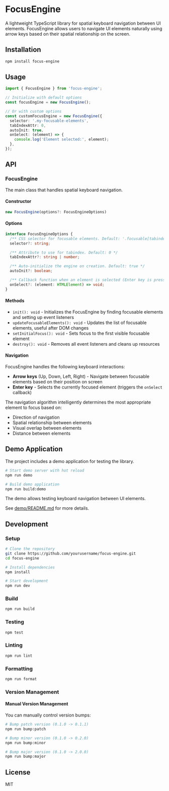 # FocusEngine

A lightweight TypeScript library for spatial keyboard navigation between UI elements. FocusEngine allows users to navigate UI elements naturally using arrow keys based on their spatial relationship on the screen.

## Installation

```bash
npm install focus-engine
```

## Usage

```typescript
import { FocusEngine } from 'focus-engine';

// Initialize with default options
const focusEngine = new FocusEngine();

// Or with custom options
const customFocusEngine = new FocusEngine({
  selector: '.my-focusable-elements',
  tabIndexAttr: 0,
  autoInit: true,
  onSelect: (element) => {
    console.log('Element selected:', element);
  },
});
```

## API

### FocusEngine

The main class that handles spatial keyboard navigation.

#### Constructor

```typescript
new FocusEngine(options?: FocusEngineOptions)
```

#### Options

```typescript
interface FocusEngineOptions {
  /** CSS selector for focusable elements. Default: '.focusable[tabindex="0"]' */
  selector?: string;

  /** Attribute to use for tabindex. Default: 0 */
  tabIndexAttr?: string | number;

  /** Auto-initialize the engine on creation. Default: true */
  autoInit?: boolean;

  /** Callback function when an element is selected (Enter key is pressed) */
  onSelect?: (element: HTMLElement) => void;
}
```

#### Methods

- `init(): void` - Initializes the FocusEngine by finding focusable elements and setting up event listeners
- `updateFocusableElements(): void` - Updates the list of focusable elements, useful after DOM changes
- `setInitialFocus(): void` - Sets focus to the first visible focusable element
- `destroy(): void` - Removes all event listeners and cleans up resources

#### Navigation

FocusEngine handles the following keyboard interactions:

- **Arrow keys** (Up, Down, Left, Right) - Navigate between focusable elements based on their position on screen
- **Enter key** - Selects the currently focused element (triggers the `onSelect` callback)

The navigation algorithm intelligently determines the most appropriate element to focus based on:

- Direction of navigation
- Spatial relationship between elements
- Visual overlap between elements
- Distance between elements

## Demo Application

The project includes a demo application for testing the library.

```bash
# Start demo server with hot reload
npm run demo

# Build demo application
npm run build:demo
```

The demo allows testing keyboard navigation between UI elements.

See [demo/README.md](demo/README.md) for more details.

## Development

### Setup

```bash
# Clone the repository
git clone https://github.com/yourusername/focus-engine.git
cd focus-engine

# Install dependencies
npm install

# Start development
npm run dev
```

### Build

```bash
npm run build
```

### Testing

```bash
npm test
```

### Linting

```bash
npm run lint
```

### Formatting

```bash
npm run format
```

### Version Management

#### Manual Version Management

You can manually control version bumps:

```bash
# Bump patch version (0.1.0 -> 0.1.1)
npm run bump:patch

# Bump minor version (0.1.0 -> 0.2.0)
npm run bump:minor

# Bump major version (0.1.0 -> 2.0.0)
npm run bump:major
```

## License

MIT
